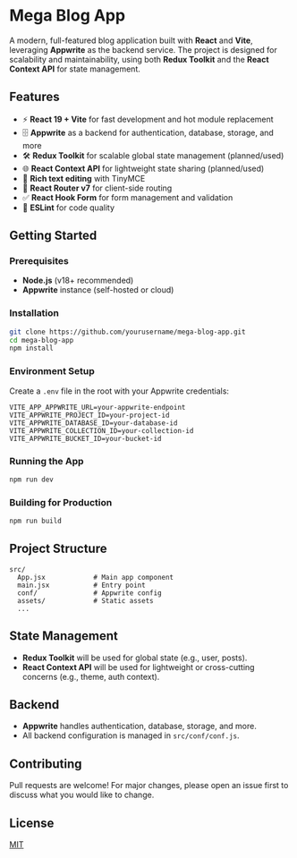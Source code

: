 # Mega Blog App

A modern, full-featured blog application built with **React** and **Vite**, leveraging **Appwrite** as the backend service. The project is designed for scalability and maintainability, using both **Redux Toolkit** and the **React Context API** for state management.

## Features

- ⚡️ **React 19 + Vite** for fast development and hot module replacement
- 🗄️ **Appwrite** as a backend for authentication, database, storage, and more
- 🛠️ **Redux Toolkit** for scalable global state management (planned/used)
- 🌐 **React Context API** for lightweight state sharing (planned/used)
- 📝 **Rich text editing** with TinyMCE
- 🧩 **React Router v7** for client-side routing
- ✅ **React Hook Form** for form management and validation
- 🧹 **ESLint** for code quality

## Getting Started

### Prerequisites

- **Node.js** (v18+ recommended)
- **Appwrite** instance (self-hosted or cloud)

### Installation

```bash
git clone https://github.com/yourusername/mega-blog-app.git
cd mega-blog-app
npm install
```

### Environment Setup

Create a `.env` file in the root with your Appwrite credentials:

```
VITE_APP_APPWRITE_URL=your-appwrite-endpoint
VITE_APPWRITE_PROJECT_ID=your-project-id
VITE_APPWRITE_DATABASE_ID=your-database-id
VITE_APPWRITE_COLLECTION_ID=your-collection-id
VITE_APPWRITE_BUCKET_ID=your-bucket-id
```

### Running the App

```bash
npm run dev
```

### Building for Production

```bash
npm run build
```

## Project Structure

```
src/
  App.jsx            # Main app component
  main.jsx           # Entry point
  conf/              # Appwrite config
  assets/            # Static assets
  ...
```

## State Management

- **Redux Toolkit** will be used for global state (e.g., user, posts).
- **React Context API** will be used for lightweight or cross-cutting concerns (e.g., theme, auth context).

## Backend

- **Appwrite** handles authentication, database, storage, and more.
- All backend configuration is managed in `src/conf/conf.js`.

## Contributing

Pull requests are welcome! For major changes, please open an issue first to discuss what you would like to change.

## License

[MIT](LICENSE)
